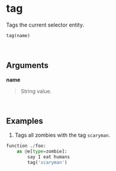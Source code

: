 # tag

Tags the current selector entity.


```py
tag(name)
```


&nbsp;


## Arguments

**name**
> String value.

&nbsp;


## Examples

1. Tags all zombies with the tag `scaryman`.

```py
function ./foo:
    as @e[type=zombie]:
        say I eat humans
        tag('scaryman')
```
